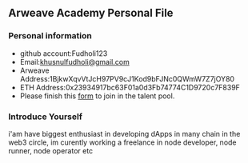 ## Arweave Academy Personal File

### Personal information

- github account:Fudholi123 
- Email:khusnulfudholi@gmail.com 
- Arweave Address:1BjkwXqvVtJcH97PV9cJ1Kod9bFJNc0QWmW7Z7jOY80
- ETH Address:0x23934917bc63F01a0d3Fb74774C1D9720c7F839F 
- Please finish this [form](https://docs.google.com/forms/d/e/1FAIpQLSfWA5fIIcBgmRppm3jNz5vmf9Mai_QMVil-2pO4r7YKn_Zhtw/viewform?usp=sf_link) to join in the talent pool.

### Introduce Yourself
 i'am have biggest enthusiast in developing dApps in many chain in the web3 circle, im curently working a freelance in node developer, node runner, node operator etc
